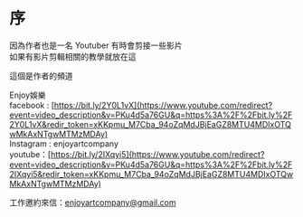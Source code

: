 # 序

因為作者也是一名 Youtuber 有時會剪接一些影片  
如果有影片剪輯相關的教學就放在這

這個是作者的頻道

Enjoy娛樂  
facebook : [https://bit.ly/2Y0L1vX](https://www.youtube.com/redirect?event=video_description&v=PKu4d5a76GU&q=https%3A%2F%2Fbit.ly%2F2Y0L1vX&redir_token=xKKpmu_M7Cba_94oZqMdJBjEaGZ8MTU4MDIxOTQwMkAxNTgwMTMzMDAy)  
Instagram : enjoyartcompany  
youtube：[https://bit.ly/2IXqyi5](https://www.youtube.com/redirect?event=video_description&v=PKu4d5a76GU&q=https%3A%2F%2Fbit.ly%2F2IXqyi5&redir_token=xKKpmu_M7Cba_94oZqMdJBjEaGZ8MTU4MDIxOTQwMkAxNTgwMTMzMDAy)

工作邀約來信：enjoyartcompany@gmail.com

